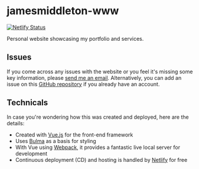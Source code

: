 # jamesmiddleton-www

[![Netlify Status](https://api.netlify.com/api/v1/badges/0e25f371-b764-4579-ab79-aa13fcdffc97/deploy-status)](https://app.netlify.com/sites/jamesmiddleton/deploys)

Personal website showcasing my portfolio and services.

## Issues
If you come across any issues with the website or you feel it's missing some key information, please [send me an email](mailto:James%20Middleton<hi@jamesmiddleton.me>?subject=j.me%20Issue). Alternatively, you can add an issue on this [GitHub repository](https://github.com/james2mid/jamesmiddleton-www) if you already have an account.

## Technicals
In case you're wondering how this was created and deployed, here are the details:

* Created with [Vue.js](https://vuejs.org) for the front-end framework
* Uses [Bulma](https://bulma.io) as a basis for styling
* With Vue using [Webpack](https://webpack.js.org), it provides a fantastic live local server for development
* Continuous deployment (CD) and hosting is handled by [Netlify](https://netlify.com) for free
